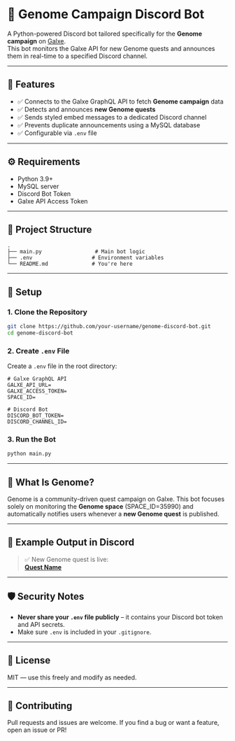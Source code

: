 # 🧬 Genome Campaign Discord Bot

A Python-powered Discord bot tailored specifically for the **Genome campaign** on [Galxe](https://galxe.com/).  
This bot monitors the Galxe API for new Genome quests and announces them in real-time to a specified Discord channel.

---

## 🚀 Features

- ✅ Connects to the Galxe GraphQL API to fetch **Genome campaign** data
- ✅ Detects and announces **new Genome quests**
- ✅ Sends styled embed messages to a dedicated Discord channel
- ✅ Prevents duplicate announcements using a MySQL database
- ✅ Configurable via `.env` file

---

## ⚙️ Requirements

- Python 3.9+
- MySQL server
- Discord Bot Token
- Galxe API Access Token

---

## 📁 Project Structure

```
.
├── main.py                 # Main bot logic
├── .env                   # Environment variables
└── README.md              # You're here
```

---

## 🔧 Setup

### 1. Clone the Repository

```bash
git clone https://github.com/your-username/genome-discord-bot.git
cd genome-discord-bot
```

### 2. Create `.env` File

Create a `.env` file in the root directory:

```env
# Galxe GraphQL API
GALXE_API_URL=
GALXE_ACCESS_TOKEN=
SPACE_ID=

# Discord Bot
DISCORD_BOT_TOKEN=
DISCORD_CHANNEL_ID=
```

### 3. Run the Bot

```bash
python main.py
```

---

## 🧠 What Is Genome?

Genome is a community-driven quest campaign on Galxe. This bot focuses solely on monitoring the **Genome space** (SPACE_ID=35990) and automatically notifies users whenever a **new Genome quest** is published.

---

## 🧪 Example Output in Discord

> ✅ New Genome quest is live:  
> [**Quest Name**](https://app.galxe.com/quest/Genome/quest_id)

---

## 🛡️ Security Notes

- **Never share your `.env` file publicly** – it contains your Discord bot token and API secrets.
- Make sure `.env` is included in your `.gitignore`.

---

## 📄 License

MIT — use this freely and modify as needed.

---

## 🤝 Contributing

Pull requests and issues are welcome. If you find a bug or want a feature, open an issue or PR!
